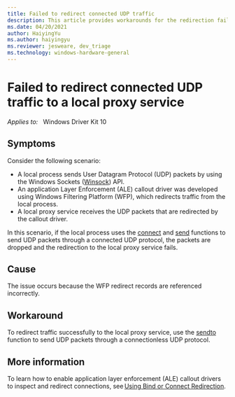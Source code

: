 ```yaml
---
title: Failed to redirect connected UDP traffic
description: This article provides workarounds for the redirection failure problem that occurs when the connected UDP traffic is redirected to a local proxy using a WFP callout driver.
ms.date: 04/20/2021
author: HaiyingYu
ms.author: haiyingyu
ms.reviewer: jesweare, dev_triage
ms.technology: windows-hardware-general
---
```

# Failed to redirect connected UDP traffic to a local proxy service

_Applies to:_ &nbsp; Windows Driver Kit 10

## Symptoms

Consider the following scenario:

- A local process sends User Datagram Protocol (UDP) packets by using the Windows Sockets ([Winsock](/windows/win32/winsock/getting-started-with-winsock)) API.
- An application Layer Enforcement (ALE) callout driver was developed using Windows Filtering Platform (WFP), which redirects traffic from the local process.
- A local proxy service receives the UDP packets that are redirected by the callout driver.

In this scenario, if the local process uses the [connect](/windows/win32/api/winsock2/nf-winsock2-connect) and [send](/windows/win32/api/winsock2/nf-winsock2-send) functions to send UDP packets through a connected UDP protocol, the packets are dropped and the redirection to the local proxy service fails.

## Cause

The issue occurs because the WFP redirect records are referenced incorrectly.

## Workaround

To redirect traffic successfully to the local proxy service, use the [sendto](/windows/win32/api/winsock/nf-winsock-sendto) function to send UDP packets through a connectionless UDP protocol.

## More information

To learn how to enable application layer enforcement (ALE) callout drivers to inspect and redirect connections, see [Using Bind or Connect Redirection](/windows-hardware/drivers/network/using-bind-or-connect-redirection).

